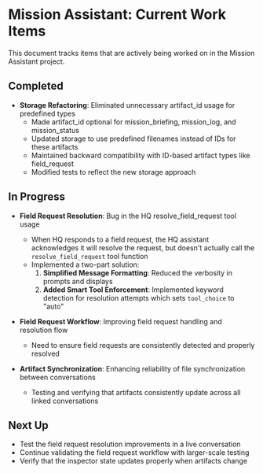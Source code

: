 # Mission Assistant: Current Work Items

This document tracks items that are actively being worked on in the Mission Assistant project.

## Completed

- **Storage Refactoring**: Eliminated unnecessary artifact_id usage for predefined types
  - Made artifact_id optional for mission_briefing, mission_log, and mission_status
  - Updated storage to use predefined filenames instead of IDs for these artifacts
  - Maintained backward compatibility with ID-based artifact types like field_request
  - Modified tests to reflect the new storage approach

## In Progress

- **Field Request Resolution**: Bug in the HQ resolve_field_request tool usage
  - When HQ responds to a field request, the HQ assistant acknowledges it will resolve the request, but doesn't actually call the `resolve_field_request` tool function
  - Implemented a two-part solution:
    1. **Simplified Message Formatting**: Reduced the verbosity in prompts and displays
    2. **Added Smart Tool Enforcement**: Implemented keyword detection for resolution attempts which sets `tool_choice` to "auto"

- **Field Request Workflow**: Improving field request handling and resolution flow
  - Need to ensure field requests are consistently detected and properly resolved

- **Artifact Synchronization**: Enhancing reliability of file synchronization between conversations
  - Testing and verifying that artifacts consistently update across all linked conversations

## Next Up

- Test the field request resolution improvements in a live conversation
- Continue validating the field request workflow with larger-scale testing
- Verify that the inspector state updates properly when artifacts change